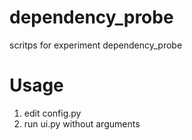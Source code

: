 # dependency_probe
scritps for experiment dependency_probe

# Usage
1. edit config.py
2. run ui.py without arguments